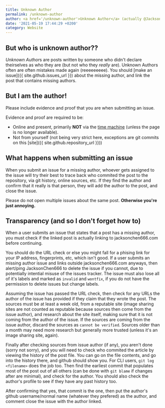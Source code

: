 ```yaml
---
title: Unknown Author
permalink: /unknown-author
author: <a href='/unknown-author'>Unknown Author</a> (actually @JacksonChen666)
date: '2021-05-19 17:44:29 +0200'
category: Website
---
```

## But who is unknown author??
*Unknown Author*s are posts written by someone who didn't declare theirselves as who they are (but not who they *really* are).
Unknown Authors often are often mistakes made again (reeeeeeeee). You should [make an issue]({{ site.github.issues_url }}) about the missing author, and link the post that contains missing authors.

## But I am the author!
Please include evidence and proof that you are when submitting an issue.

Evidence and proof are required to be:
- Online and present, primarily **NOT** via the [time machine](https://web.archive.org) (unless the page is no longer available).
- Not from yourself (not being very strict here, exceptions are git commits on this [site]({{ site.github.repository_url }}))

## What happens when submitting an issue
When you submit an issue for a missing author, whoever gets assigned to the issue will try their best to trace back who commited the post to the repository, via git history, online sources, etc.
If they find the author and confirm that it really is that person, they will add the author to the post, and close the issue.

Please do not open multiple issues about the same post. **Otherwise you're just annoying.**

## Transparency (and so I don't forget how to)
When a user submits an issue that states that a post has a missing author, you must check if the linked post is actually linking to jacksonchen666.com before continuing.

You should do the URL check or else you might fall for a phising link for your IP address, fingerprints, etc, which isn't good.
If a user submits an missing author issue and links outside jacksonchen666.com anyways, then alert/ping JacksonChen666 to delete the issue if you cannot, due to potentially intential misuse of the issues tracker. The issue must also lose all of it's labels and marked as `invalid` and `wontfix`, if you do not have the permission to delete issues but change labels.

Assuming the issue has passed the URL check, then check for any URLs the author of the issue has provided if they claim that they wrote the post.
The sources must be at least a week old, from a reputable site (image sharing sites are not counted as reputable because sources then come from the issue author), and research about the site itself, making sure that it is not coming from the author of the issue. If the sources are coming from the issue author, discard the sources as `cannot be verified`.
Sources older than a month may need more research but generally more trusted (unless it's an image sharing site, again).

Finally after checking sources from issue author (if any), you aren't done (sorry not sorry), and you will need to check who commited the article by viewing the history of the post file.
You can go on the file contents, and go into the history there, and github should show you. For CLI users, `git log <filename>` does the job too.
Then find the earliest commit that populates most of the post out of all others (can be done with `git blame` if changes after are minimal), and check for the author. You should also check the author's profile to see if they have any past history too.

After confirming that yes, that commit is the one, then put the author's github username/normal name (whatever they prefered) as the author, and comment close the issue with the author linked.